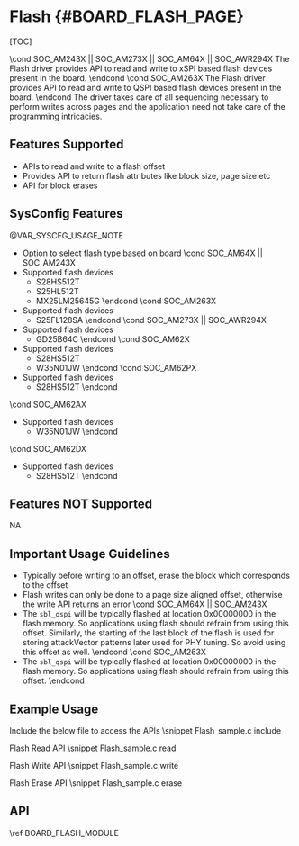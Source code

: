 # Flash {#BOARD_FLASH_PAGE}

[TOC]

\cond SOC_AM243X || SOC_AM273X || SOC_AM64X || SOC_AWR294X
The Flash driver provides API to read and write to xSPI based flash devices present in the board.
\endcond
\cond SOC_AM263X
The Flash driver provides API to read and write to QSPI based flash devices present in the board.
\endcond
The driver takes care of all sequencing necessary to perform writes across pages and
the application need not take care of the programming intricacies.

## Features Supported

- APIs to read and write to a flash offset
- Provides API to return flash attributes like block size, page size etc
- API for block erases

## SysConfig Features

@VAR_SYSCFG_USAGE_NOTE

- Option to select flash type based on board
\cond SOC_AM64X || SOC_AM243X
- Supported flash devices
    - S28HS512T
    - S25HL512T
    - MX25LM25645G
\endcond
\cond SOC_AM263X
- Supported flash devices
    - S25FL128SA
\endcond
\cond SOC_AM273X || SOC_AWR294X
- Supported flash devices
    - GD25B64C
\endcond
\cond SOC_AM62X
- Supported flash devices
    - S28HS512T
    - W35N01JW
\endcond
\cond SOC_AM62PX
- Supported flash devices
    - S28HS512T
\endcond

\cond SOC_AM62AX
- Supported flash devices
    - W35N01JW
\endcond

\cond SOC_AM62DX
- Supported flash devices
    - S28HS512T
\endcond

## Features NOT Supported

NA

## Important Usage Guidelines

- Typically before writing to an offset, erase the block which corresponds to the offset
- Flash writes can only be done to a page size aligned offset, otherwise the write API returns an error
\cond SOC_AM64X || SOC_AM243X
- The `sbl_ospi` will be typically flashed at location 0x00000000 in the flash memory. So applications using flash should refrain from using this offset. Similarly, the starting of the last block of the flash is used for storing attackVector patterns later used for PHY tuning. So avoid using this offset as well.
\endcond
\cond SOC_AM263X
- The `sbl_qspi` will be typically flashed at location 0x00000000 in the flash memory. So applications using flash should refrain from using this offset.
\endcond

## Example Usage

Include the below file to access the APIs
\snippet Flash_sample.c include

Flash Read API
\snippet Flash_sample.c read

Flash Write API
\snippet Flash_sample.c write

Flash Erase API
\snippet Flash_sample.c erase


## API

\ref BOARD_FLASH_MODULE